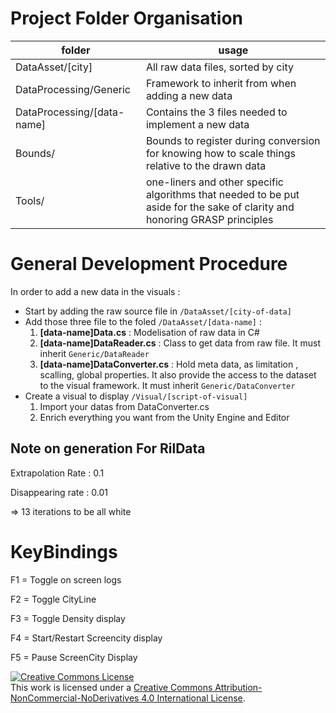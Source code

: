# Project Folder Organisation

| folder | usage | 
| --- | --- |
| DataAsset/[city] | All raw data files, sorted by city|
| DataProcessing/Generic | Framework to inherit from when adding a new data |
| DataProcessing/[data-name] | Contains the 3 files needed to implement a new data |
| Bounds/ | Bounds to register during conversion for knowing how to scale things relative to the drawn data |
| Tools/ | one-liners and other specific algorithms that needed to be put aside for the sake of clarity and honoring GRASP principles |

# General Development Procedure

In order to add a new data in the visuals : 

- Start by adding the raw source file in ```/DataAsset/[city-of-data]```
- Add those three file to the foled ```/DataAsset/[data-name]``` :
    1. **[data-name]Data.cs** : Modelisation of raw data in C#
    2. **[data-name]DataReader.cs** : Class to get data from raw file. It must inherit ```Generic/DataReader```
    3. **[data-name]DataConverter.cs** : Hold meta data, as limitation , scalling, global properties. It also provide the access to the dataset to the visual framework. It must inherit ```Generic/DataConverter```
- Create a visual to display ```/Visual/[script-of-visual]``` 
    1. Import your datas from DataConverter.cs 
    2. Enrich everything you want from the Unity Engine and Editor


## Note on generation For RilData


Extrapolation Rate : 0.1

Disappearing rate : 0.01

=> 13 iterations to be all white

# KeyBindings


F1 = Toggle on screen logs

F2 = Toggle CityLine

F3 = Toggle Density display

F4 = Start/Restart Screencity display

F5 = Pause ScreenCity Display

<a rel="license" href="http://creativecommons.org/licenses/by-nc-nd/4.0/"><img alt="Creative Commons License" style="border-width:0" src="https://i.creativecommons.org/l/by-nc-nd/4.0/88x31.png" /></a><br />This work is licensed under a <a rel="license" href="http://creativecommons.org/licenses/by-nc-nd/4.0/">Creative Commons Attribution-NonCommercial-NoDerivatives 4.0 International License</a>.
